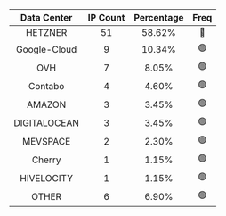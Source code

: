 | Data Center | IP Count | Percentage | Freq |
|:------------:|:--------:|:-----------:|:-----:|
| HETZNER | 51 | 58.62% | 🔴 |
| Google-Cloud | 9 | 10.34% | 🟢 |
| OVH | 7 | 8.05% | 🟢 |
| Contabo | 4 | 4.60% | 🟢 |
| AMAZON | 3 | 3.45% | 🟢 |
| DIGITALOCEAN | 3 | 3.45% | 🟢 |
| MEVSPACE | 2 | 2.30% | 🟢 |
| Cherry | 1 | 1.15% | 🟢 |
| HIVELOCITY | 1 | 1.15% | 🟢 |
| OTHER | 6 | 6.90% | 🟢 |